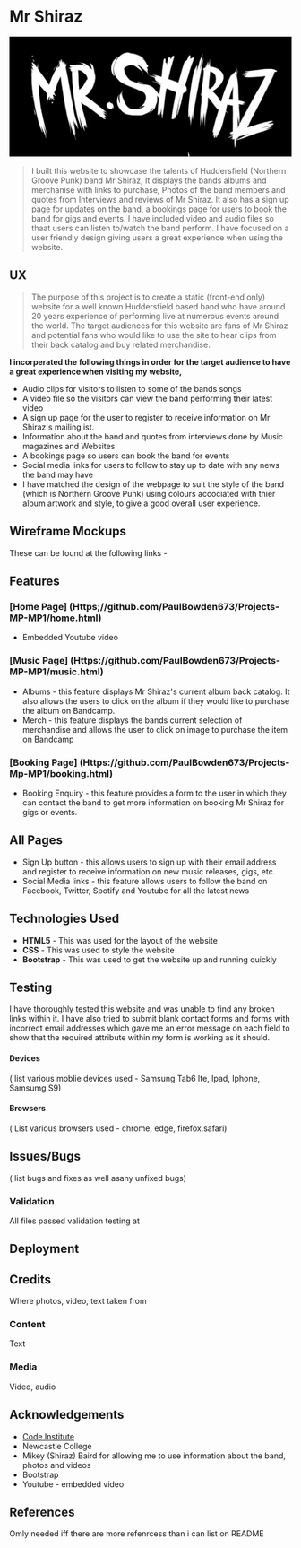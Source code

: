 
# Mr Shiraz



![Mr Shiraz Logo](https://github.com/PaulBowden673/Projects-MP-MP1/blob/4571ca41cc2750dbe5775c26eb932ee8815e880d/assets/images/hero-image-2.jpg)



>I built this website to showcase the talents of Huddersfield (Northern Groove Punk) band Mr Shiraz, It displays the bands albums and merchanise with links to purchase, Photos of the band members and quotes from Interviews and reviews of Mr Shiraz. It also has a sign up page for updates on the band, a bookings page for users to book the band for gigs and events. I have included video and audio files so thaat users can listen to/watch the band perform. I have focused on a user friendly design giving users a great experience when using the website.
## UX
>The purpose of this project is to create a static (front-end only) website for a well known Huddersfield based band who have around 20 years experience of performing live at numerous events around the world. The target audiences for this website are fans of Mr Shiraz and potential fans who would like to use the site to hear clips from their back catalog and buy related merchandise.

**I incorperated the following things in order for the target audience to have a great experience when visiting my website,**

- Audio clips for visitors to listen to some of the bands songs
- A video file so the visitors can view the band performing their latest video
- A sign up page for the user to register to receive information on Mr Shiraz's mailing ist.
- Information about the band and quotes from interviews done by Music magazines and Websites
- A bookings page so users can book the band for events
- Social media links for users to follow to stay up to date with any news the band may have
- I have matched the design of the webpage to suit the style of the band (which is Northern Groove Punk) using colours accociated with thier album artwork and style, to give a good overall user experience.
  
  
## Wireframe Mockups 
These can be found at the following links - 

## Features

### [Home Page] (Https;//github.com/PaulBowden673/Projects-MP-MP1/home.html)
- Embedded Youtube video

### [Music Page] (Https://github.com/PaulBowden673/Projects-MP-MP1/music.html)
 - Albums - this feature displays Mr Shiraz's current album back catalog. It also allows the users to click on the album if they would like to purchase the album on Bandcamp.
 - Merch - this feature displays the bands current selection of merchandise and allows the user to click on image to purchase the item on Bandcamp

### [Booking Page] (Https://github.com/PaulBowden673/Projects-Mp-MP1/booking.html)
 - Booking Enquiry - this feature provides a form to the user in which they can contact the band to get more information on booking Mr Shiraz for gigs or events.

## All Pages
- Sign Up button - this allows users to sign up with their email address and register to receive information on new music releases, gigs, etc.
- Social Media links - this feature allows users to follow the band on Facebook, Twitter, Spotify and Youtube for all the latest news
## Technologies Used
 - **HTML5**  - This was used for the layout of the website
 - **CSS**    - This was used to style the website
 - **Bootstrap** - This was used to get the website up and running quickly
## Testing
 I have thoroughly tested this website and was unable to find any broken links within it. I have also tried to submit blank contact forms and forms with incorrect email addresses which gave me an error message on each field to show that the required attribute within my form is working as it should.

#### Devices
( list various moblie devices used - Samsung Tab6 lte, Ipad, Iphone, Samsumg S9)

#### Browsers
( List various browsers used - chrome, edge, firefox.safari)

## Issues/Bugs
( list bugs and fixes as well asany unfixed bugs)
### Validation
All files passed validation testing at
## Deployment 

## Credits
Where photos, video, text taken from
### Content
Text
### Media
Video, audio
## Acknowledgements
- [Code Institute](https://www.codeinstitute.net/)
- Newcastle College
- Mikey (Shiraz) Baird for allowing me to use information about the band, photos and videos 
- Bootstrap
- Youtube  - embedded video
## References 
Omly needed iff there are more refenrcess than i can list on README

